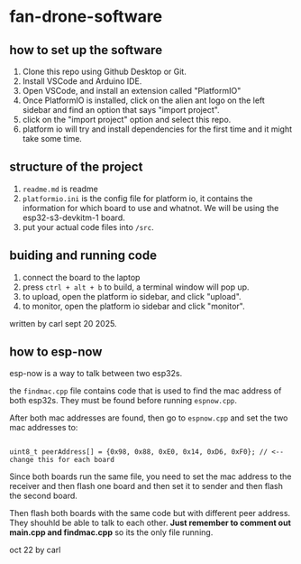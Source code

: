 # fan-drone-software


## how to set up the software

1. Clone this repo using Github Desktop or Git. 
2. Install VSCode and Arduino IDE. 
3. Open VSCode, and install an extension called "PlatformIO"
4. Once PlatformIO is installed, click on the alien ant logo on the left sidebar and find an option that says "import project". 
5. click on the "import project" option and select this repo. 
6. platform io will try and install dependencies for the first time and it might take some time. 


## structure of the project
1. ```readme.md``` is readme
2. ```platformio.ini``` is the config file for platform io, it contains the information for which board to use and whatnot. We will be using the esp32-s3-devkitm-1 board. 
3. put your actual code files into ```/src```. 

## buiding and running code
1. connect the board to the laptop
2. press ```ctrl + alt + b``` to build, a terminal window will pop up. 
3. to upload, open the platform io sidebar, and click "upload". 
4. to monitor, open the platform io sidebar and click "monitor".


written by carl sept 20 2025. 


## how to esp-now
esp-now is a way to talk between two esp32s. 

the ```findmac.cpp``` file contains code that is used to find the mac address of both esp32s. They must be found before running ```espnow.cpp```. 

After both mac addresses are found, then go to ```espnow.cpp``` and set the two mac addresses to:

```

uint8_t peerAddress[] = {0x98, 0x88, 0xE0, 0x14, 0xD6, 0xF0}; // <-- change this for each board

```

Since both boards run the same file, you need to set the mac address to the receiver and then flash one board and then set it to sender and then flash the second board. 

Then flash both boards with the same code but with different peer address. They shouhld be able to talk to each other. **Just remember to comment out main.cpp and findmac.cpp** so its the only file running. 

oct 22 by carl
